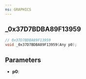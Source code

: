 ```yaml
---
ns: GRAPHICS
---
```

## _0x37D7BDBA89F13959

```c
// 0x37D7BDBA89F13959
void _0x37D7BDBA89F13959(Any p0);
```

## Parameters
* **p0**:
